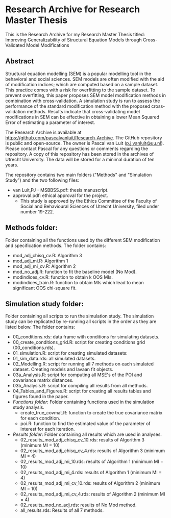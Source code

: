 # Research Archive for Research Master Thesis

This is the Research Archive for my Research Master Thesis titled:
Improving Generalizability of Structural Equation Models through Cross-Validated Model Modifications

## Abstract
Structural equation modelling (SEM) is a popular modelling tool in the behavioral and social sciences. SEM models are often modified with the aid of modification indices; which are computed based on a sample dataset. This practice comes with a risk for overfitting to the sample dataset. To prevent overfitting, this paper proposes SEM model modification methods in combination with cross-validation. A simulation study is run to assess the performance of the standard modification method with the proposed cross-validation methods. Results indicate that cross-validating model modifications in SEM can be effective in obtaining a lower Mean Squared Error of estimating a parameter of interest.

The Research Archive is available at https://github.com/pascalvanluit/Research-Archive. The GitHub repository is public and open-source. The owner is Pascal van Luit (p.j.vanluit@uu.nl). Please contact Pascal for any questions or comments regarding the repository. A copy of this repository has been stored in the archives of Utrecht University. The data will be stored for a minimal duration of ten years.

The repository contains two main folders ("Methods" and "Simulation Study") and the two following files:
  - van Luit,PJ - MSBBSS.pdf: thesis manuscript.
  - approval.pdf: ethical approval for the project.
    - This study is approved by the Ethics Committee of the Faculty of Social and Behavioural Sciences of Utrecht University, filed under number 19-222.

## Methods folder:
Folder containing all the functions used by the different SEM modification and specification methods.
The folder contains:
   - mod_adj_chisq_cv.R: Algorithm 3
   - mod_adj_mi.R: Algorithm 1
   - mod_adj_mi_cv.R: Algorithm 2
   - mod_no_adj.R: function to fit the baseline model (No Mod).
   - modindices_cv.R: function to obtain k OOS MIs.
   - modindices_train.R: function to obtain MIs which lead to mean significant OOS chi-square fit.
      
## Simulation study folder:
Folder containing all scripts to run the simulation study. The simulation study can be replicated by re-running all scripts in the order as they are listed below.
The folder contains:
   - 00_conditions.rds: data frame with conditions for simulating datasets.
   - 00_create_conditions_grid.R: script for creating conditions grid (00_conditions.rds).
   - 01_simulation.R: script for creating simulated datasets:
   - 01_sim_data.rds: all simulated datasets.
   - 02_Modelling.R: script for running all 7 methods on each simulated dataset. Creating models and lavaan fit objects.
   - 03a_Analysis.R: script for computing all MSE's of the POI and covariance matrix distances.
   - 03b_Analysis.R: script for compiling all results from all methods.
   - 04_Tables_and_Figures.R: script for creating all results tables and figures found in the paper.
   - *Functions folder*: Folder containing functions used in the simulation study analysis.
      - create_true_covmat.R: function to create the true covariance matrix for each condition.
      - poi.R: function to find the estimated value of the parameter of interest for each iteration.
   - *Results folder*: Folder containing all results which are used in analyses.
      - 02_results_mod_adj_chisq_cv_10.rds: results of Algorithm 3 (minimum MI = 10)
      - 02_results_mod_adj_chisq_cv_4.rds: results of Algorithm 3 (minimum MI = 4)
      - 02_results_mod_adj_mi_10.rds: results of Algorithm 1 (minimum MI = 10)
      - 02_results_mod_adj_mi_4.rds: results of Algorithm 1 (minimum MI = 4)
      - 02_results_mod_adj_mi_cv_10.rds: results of Algorithm 2 (minimum MI = 10)
      - 02_results_mod_adj_mi_cv_4.rds: results of Algorithm 2 (minimum MI = 4)
      - 02_results_mod_no_adj.rds: results of No Mod method.
      - all_results.rds: Results of all 7 methods.
          
